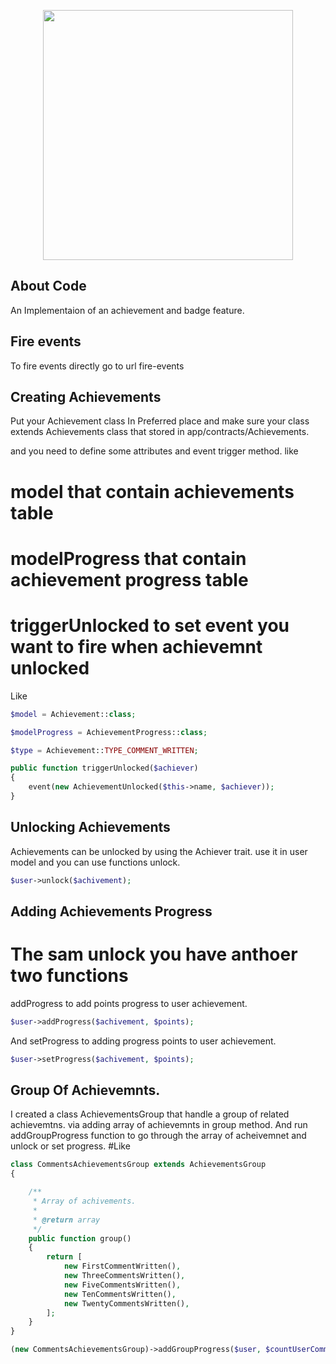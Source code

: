 <p align="center"><a href="https://laravel.com" target="_blank"><img src="https://raw.githubusercontent.com/laravel/art/master/logo-lockup/5%20SVG/2%20CMYK/1%20Full%20Color/laravel-logolockup-cmyk-red.svg" width="400"></a></p>

## About Code
An Implementaion of an achievement and badge feature.

## Fire events
To fire events directly go to url fire-events

## Creating Achievements
Put your Achievement class In Preferred place and make sure your class extends Achievements class that stored in app/contracts/Achievements.

and you need to define some attributes and event trigger method. like
# model that contain achievements table
# modelProgress that contain achievement progress table
# triggerUnlocked to set event you want to fire when achievemnt unlocked
Like 

```php
$model = Achievement::class;

$modelProgress = AchievementProgress::class;

$type = Achievement::TYPE_COMMENT_WRITTEN;

public function triggerUnlocked($achiever)
{
    event(new AchievementUnlocked($this->name, $achiever));
}
```


## Unlocking Achievements
Achievements can be unlocked by using the Achiever trait.
use it in user model and you can use functions unlock.

```php
$user->unlock($achivement);
```

## Adding Achievements Progress
# The sam unlock you have anthoer two functions
addProgress to add points progress to user achievement.

```php
$user->addProgress($achivement, $points);
```

And setProgress to adding progress points to user achievement.

```php
$user->setProgress($achivement, $points);
```


## Group Of Achievemnts.
I created a class AchievementsGroup that handle a group of related achievemtns. via adding array of achievemnts in group method.
And run addGroupProgress function to go through the array of acheivemnet and unlock or set progress.
#Like

```php
class CommentsAchievementsGroup extends AchievementsGroup
{

    /**
     * Array of achivements.
     *
     * @return array
     */
    public function group()
    {
        return [
            new FirstCommentWritten(),
            new ThreeCommentsWritten(),
            new FiveCommentsWritten(),
            new TenCommentsWritten(),
            new TwentyCommentsWritten(),
        ];
    }
}

(new CommentsAchievementsGroup)->addGroupProgress($user, $countUserComments);
```


